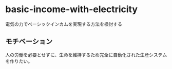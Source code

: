 # basic-income-with-electricity
電気の力でベーシックインカムを実現する方法を検討する

## モチベーション
人の労働を必要とせずに、生命を維持するため完全に自動化された生産システムを作りたい。

